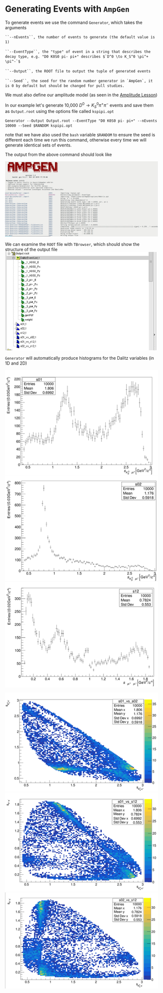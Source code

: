 Generating Events with `AmpGen`
==

To generate events we use the command `Generator`, which takes the arguments

    ``--nEvents``, the number of events to generate (the default value is 1)

    ``--EventType``, the "type" of event in a string that describes the decay type, e.g. "D0 K0S0 pi- pi+" describes $`D^0 \to K_S^0 \pi^+ \pi^-`$

    ``--Output``, the ROOT file to output the tuple of generated events

    ``--Seed``, the seed for the random number generator in `AmpGen`, it is 0 by default but should be changed for pull studies.

We must also define our amplitude model (as seen in the [Amplitude Lesson](lessons/02-Amplitudes/02-Amplitudes.md))

In our example let's generate 10,000  $`D^0 \to K_S^0 \pi^+ \pi^-`$ events and save them as `Output.root` using the options file called `kspipi.opt`
```
Generator --Output Output.root --EventType "D0 K0S0 pi- pi+" --nEvents 10000 --Seed $RANDOM kspipi.opt
```
note that we have also used the `bash` variable `$RANDOM` to ensure the seed is different each time we run this command, otherwise every time we will generate identical sets of events.

The output from the above command should look like

![](Generator_Output.png)

We can examine the `ROOT` file with `TBrowser`, which should show the structure of the output file
![](TBrowser.png)

`Generator` will automatically produce histograms for the Dalitz variables (in 1D and 2D)

![](s01.png)
![](s02.png)
![](s12.png)

![](s01xs02.png)
![](s01xs12.png)
![](s02xs12.png)
